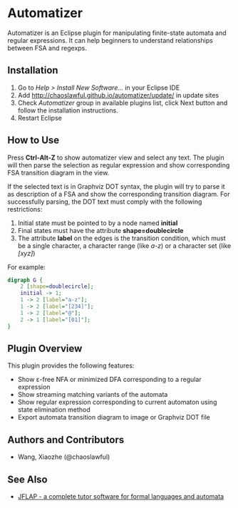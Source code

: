 Automatizer
===========

Automatizer is an Eclipse plugin for manipulating finite-state automata and
regular expressions. It can help beginners to understand relationships between
FSA and regexps.

Installation
------------

1. Go to *Help > Install New Software...* in your Eclipse IDE
1. Add http://chaoslawful.github.io/automatizer/update/ in update sites
1. Check *Automatizer* group in available plugins list, click Next button and
   follow the installation instructions.
1. Restart Eclipse

How to Use
----------

Press **Ctrl-Alt-Z** to show automatizer view and select any text. The plugin
will then parse the selection as regular expression and show corresponding FSA
transition diagram in the view.

If the selected text is in Graphviz DOT syntax, the plugin will try to parse it
as description of a FSA and show the corresponding transition diagram. For
successfully parsing, the DOT text must comply with the following restrictions:

1. Initial state must be pointed to by a node named **initial**
1. Final states must have the attribute **shape=doublecircle**
1. The attribute **label** on the edges is the transition condition, which must
   be a single character, a character range (like *a-z*) or a character set
(like *[xyz]*)

For example:

```dot
digraph G {
	2 [shape=doublecircle];
	initial -> 1;
	1 -> 2 [label="a-z"];
	1 -> 2 [label="[234]"];
	1 -> 2 [label="@"];
	2 -> 1 [label="[01]"];
}
```

Plugin Overview
---------------

This plugin provides the following features:

* Show ε-free NFA or minimized DFA corresponding to a regular expression
* Show streaming matching variants of the automata
* Show regular expression corresponding to current automaton using state elimination method
* Export automata transition diagram to image or Graphviz DOT file

Authors and Contributors
------------------------

* Wang, Xiaozhe (@chaoslawful)

See Also
--------

* [JFLAP - a complete tutor software for formal languages and automata](http://www.jflap.org)

